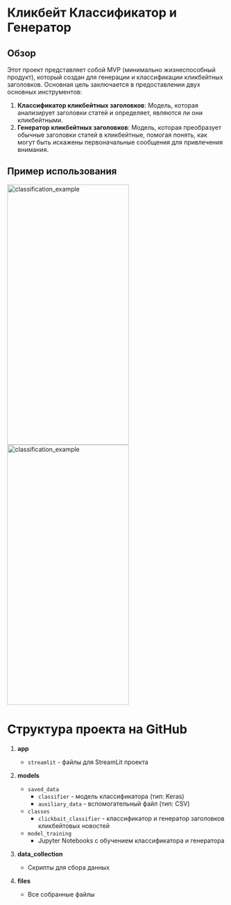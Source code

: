 # Кликбейт Классификатор и Генератор

## Обзор
Этот проект представляет собой MVP (минимально жизнеспособный продукт), который создан для генерации и классификации кликбейтных заголовков. Основная цель заключается в предоставлении двух основных инструментов:

1. **Классификатор кликбейтных заголовков**: Модель, которая анализирует заголовки статей и определяет, являются ли они кликбейтными.
2. **Генератор кликбейтных заголовков**: Модель, которая преобразует обычные заголовки статей в кликбейтные, помогая понять, как могут быть искажены первоначальные сообщения для привлечения внимания.


## Пример использования

 <img src="/img/classification_example.PNG" alt="classification_example" style="height: 600px; width:280px;"/>

 <img src="/img/generation_example.PNG" alt="classification_example" style="height: 600px; width:280px;"/>

# Структура проекта на GitHub
1. **app**
   - `streamlit` - файлы для StreamLit проекта

2. **models**
   - `saved_data`
     - `classifier` - модель классификатора (тип: Keras)
     - `auxiliary_data` - вспомогательный файл (тип: CSV)
   - `classes`
     - `clickbait_classifier` - классификатор и генератор заголовков кликбейтовых новостей
   - `model_training`
     - Jupyter Notebooks с обучением классификатора и генератора

3. **data_collection**
   - Скрипты для сбора данных

4. **files**
   - Все собранные файлы
